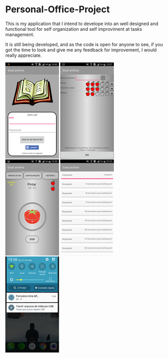 # Personal-Office-Project
This is my application that I intend to develope into an well designed and functional tool for self organization and self improviment at tasks management.

It is still being developed, and as the code is open for anyone to see, if you got the time to look and give me any feedback for improvement, I would really appreciate.

![alt text](https://raw.githubusercontent.com/Renan3M/Personal-Office-Project/master/app-imgs/img1.png)
![alt text](https://raw.githubusercontent.com/Renan3M/Personal-Office-Project/master/app-imgs/img2.png)
![alt text](https://raw.githubusercontent.com/Renan3M/Personal-Office-Project/master/app-imgs/img3.png)
![alt text](https://raw.githubusercontent.com/Renan3M/Personal-Office-Project/master/app-imgs/img6.png)
![alt text](https://raw.githubusercontent.com/Renan3M/Personal-Office-Project/master/app-imgs/img4.png)
